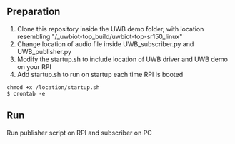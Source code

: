 Preparation
-----------
1. Clone this repository inside the UWB demo folder, with location resembling "/_uwbiot-top_build/uwbiot-top-sr150_linux"
2. Change location of audio file inside UWB_subscriber.py and UWB_publisher.py
3.  Modify the startup.sh to include location of UWB driver and UWB demo on your RPI
4.  Add startup.sh to run on startup each time RPI is booted

```
chmod +x /location/startup.sh
$ crontab -e
```

Run
---
Run publisher script on RPI and subscriber on PC
